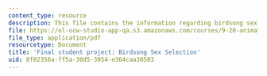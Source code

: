 ```yaml
---
content_type: resource
description: This file contains the information regarding birdsong sex selection.
file: https://ol-ocw-studio-app-qa.s3.amazonaws.com/courses/9-20-animal-behavior-fall-2013/8f02356aff5a30d53054e364caa30503_MIT9_20F13_Trent_Erika.pdf
file_type: application/pdf
resourcetype: Document
title: 'Final student project: Birdsong Sex Selection'
uid: 8f02356a-ff5a-30d5-3054-e364caa30503
---
```


